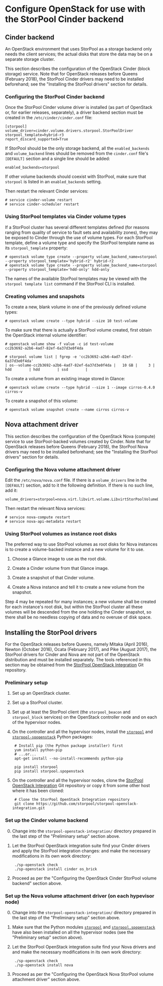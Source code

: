 <!--
SPDX-FileCopyrightText: 2015 - 2023  StorPool <support@storpool.com>
SPDX-License-Identifier: Apache-2.0
-->

# Configure OpenStack for use with the StorPool Cinder backend

## Cinder backend

An OpenStack environment that uses StorPool as a storage backend only
needs the client services; the actual disks that store the data may be
on a separate storage cluster.

This section describes the configuration of the OpenStack Cinder (block
storage) service.  Note that for OpenStack releases before Queens
(February 2018), the StorPool Cinder drivers may need to be installed
beforehand; see the "Installing the StorPool drivers" section for
details.

### Configuring the StorPool Cinder backend

Once the StorPool Cinder volume driver is installed (as part of
OpenStack or, for earlier releases, separately), a driver backend
section must be created in the `/etc/cinder/cinder.conf` file:

    [storpool]
    volume_driver=cinder.volume.drivers.storpool.StorPoolDriver
    storpool_template=hybrid-r3
    report_discard_supported=True

If StorPool should be the only storage backend, all the
`enabled_backends` and `volume_backend` lines should be removed from
the `cinder.conf` file's `[DEFAULT]` section and a single line should be
added:

    enabled_backends=storpool

If other volume backends should coexist with StorPool, make sure that
`storpool` is listed in an `enabled_backends` setting.

Then restart the relevant Cinder services:

    # service cinder-volume restart
    # service cinder-scheduler restart

### Using StorPool templates via Cinder volume types

If a StorPool cluster has several different templates defined (for
reasons ranging from quality of service to fault sets and availability
zones), they may be exposed to Cinder through the use of volume types.
For each StorPool template, define a volume type and specify the
StorPool template name as its `storpool_template` property:

    # openstack volume type create --property volume_backend_name=storpool --property storpool_template='hybrid-r2' hybrid-r2
    # openstack volume type create --property volume_backend_name=storpool --property storpool_template='hdd-only' hdd-only

The names of the available StorPool templates may be viewed with
the `storpool template list` command if the StorPool CLI is installed.

### Creating volumes and snapshots

To create a new, blank volume in one of the previously defined volume
types:

    # openstack volume create --type hybrid --size 10 test-volume

To make sure that there is actually a StorPool volume created, first
obtain the OpenStack internal volume identifier:

    # openstack volume show -f value -c id test-volume
    cc2b3692-a2b6-4ad7-82ef-6a37d3e0f4da

    # storpool volume list | fgrep -e 'cc2b3692-a2b6-4ad7-82ef-6a37d3e0f4da'
    | os--volume-cc2b3692-a2b6-4ad7-82ef-6a37d3e0f4da |   10 GB |     3 | hdd        | hdd        | ssd        |

To create a volume from an existing image stored in Glance:

    # openstack volume create --type hybrid --size 1 --image cirros-0.4.0 cirros-v

To create a snapshot of this volume:

    # openstack volume snapshot create --name cirros cirros-v

## Nova attachment driver

This section describes the configuration of the OpenStack Nova (compute)
service to use StorPool-backed volumes created by Cinder.  Note that for
OpenStack releases before Queens (February 2018), the StorPool Nova
drivers may need to be installed beforehand; see the "Installing the
StorPool drivers" section for details.

### Configuring the Nova volume attachment driver

Edit the `/etc/nova/nova.conf` file.  If there is a `volume_drivers`
line in the `[DEFAULT]` section, add to it the following definition.
If there is no such line, add it:

    volume_drivers=storpool=nova.virt.libvirt.volume.LibvirtStorPoolVolumeDriver

Then restart the relevant Nova services:

    # service nova-compute restart
    # service nova-api-metadata restart

### Using StorPool volumes as instance root disks

The preferred way to use StorPool volumes as root disks for Nova
instances is to create a volume-backed instance and a new volume for it
to use.

1. Choose a Glance image to use as the root disk.

2. Create a Cinder volume from that Glance image.

3. Create a snapshot of that Cinder volume.

4. Create a Nova instance and tell it to create a new volume from
   the snapshot.

Step 4 may be repeated for many instances; a new volume shall be created
for each instance's root disk, but within the StorPool cluster all these
volumes will be descended from the one holding the Cinder snapshot, so
there shall be no needless copying of data and no overuse of disk space.

## Installing the StorPool drivers

For the OpenStack releases before Queens, namely Mitaka (April 2016),
Newton (October 2016), Ocata (February 2017), and Pike (August 2017),
the StorPool drivers for Cinder and Nova are not part of the OpenStack
distribution and must be installed separately.  The tools referenced in
this section may be obtained from the [StorPool OpenStack
Integration][github] Git repository.

### Preliminary setup

1. Set up an OpenStack cluster.

2. Set up a StorPool cluster.

3. Set up at least the StorPool client (the `storpool_beacon` and
   `storpool_block` services) on the OpenStack controller node and on
   each of the hypervisor nodes.

4. On the controller and all the hypervisor nodes, install the
   [`storpool`][py-storpool] and
   [`storpool-spopenstack`][py-spopenstack] Python packages:

        # Install pip (the Python package installer) first
        yum install python-pip
        # ...or...
        apt-get install --no-install-recommends python-pip
        
        pip install storpool
        pip install storpool.spopenstack

5. On the controller and all the hypervisor nodes, clone
   the [StorPool OpenStack Integration][github] Git repository
   or copy it from some other host where it has been cloned:

        # Clone the StorPool OpenStack Integration repository
        git clone https://github.com/storpool/storpool-openstack-integration.git

### Set up the Cinder volume backend

0. Change into the `storpool-openstack-integration/` directory prepared in
   the last step of the "Preliminary setup" section above.

1. Let the StorPool OpenStack integration suite find your Cinder drivers and
   apply the StorPool integration changes:
   and make the necessary modifications in its own work directory:

        ./sp-openstack check
        ./sp-openstack install cinder os_brick

2. Proceed as per the "Configuring the OpenStack Cinder StorPool volume
   backend" section above.

### Set up the Nova volume attachment driver (on each hypevisor node)

0. Change into the `storpool-openstack-integration/` directory prepared in
   the last step of the "Preliminary setup" section above.

1. Make sure that the Python modules [`storpool`][py-storpool] and
   [`storpool.spopenstack`][py-spopenstack]
   have also been installed on all the hypervisor nodes (see the "Preliminary
   setup" section above).

2. Let the StorPool OpenStack integration suite find your Nova drivers and
   and make the necessary modifications in its own work directory:

        ./sp-openstack check
        ./sp-openstack install nova

3. Proceed as per the "Configuring the OpenStack Nova StorPool volume
   attachment driver" section above.

[github]: https://github.com/storpool/storpool-openstack-integration
[py-storpool]: https://github.com/storpool/python-storpool
[py-spopenstack]: https://github.com/storpool/python-storpool-spopenstack
[rdo]: https://www.rdoproject.org/
